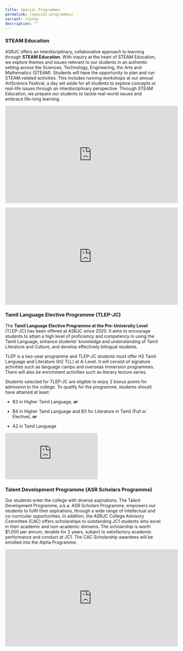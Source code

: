 ```yaml
---
title: Special Programmes
permalink: /special-programmes/
variant: tiptap
description: ""
---
```

<h3></h3>
<h3><strong>STEAM Education</strong></h3>
<p>ASRJC offers an interdisciplinary, collaborative approach to learning
through <strong>STEAM Education</strong>. With inquiry at the heart of STEAM
Education, we explore themes and issues relevant to our students in an
authentic setting across the Sciences, Technology, Engineering, the Arts
and Mathematics (STEAM). Students will have the opportunity to plan and
run STEAM-related activities. This includes running workshops at our annual
ArtScience Festival, a day set aside for all students to explore concepts
or real-life issues through an interdisciplinary perspective. Through STEAM
Education, we prepare our students to tackle real-world issues and embrace
life-long learning.</p>
<div class="iframe-wrapper">
<iframe height="315" width="560" allowfullscreen="true" frameborder="0" src="https://www.youtube.com/embed/zpHwnlKGQTM?si=pbGYO8s7dQROFNbk"></iframe>
</div>
<p></p>
<div class="iframe-wrapper">
<iframe height="315" width="560" allowfullscreen="true" frameborder="0" src="https://www.youtube.com/embed/vAGw81DfVeY?si=gYwI00NNltuTHA4h"></iframe>
</div>
<h3><strong>Tamil Language Elective Programme (TLEP-JC)</strong></h3>
<p>The <strong>Tamil Language Elective Programme at the Pre-University Level</strong> (TLEP-JC)
has been offered at ASRJC since 2020. It aims to encourage students to
attain a high level of proficiency and competency in using the Tamil Language,
enhance students’ knowledge and understanding of Tamil Literature and Culture,
and develop effectively bilingual students.</p>
<p>TLEP is a two-year programme and TLEP-JC students must offer H2 Tamil
Language and Literature (H2 TLL) at A-Level. It will consist of signature
activities such as language camps and overseas immersion programmes. There
will also be enrichment activities such as literary lecture series.</p>
<p>Students selected for TLEP-JC are eligible to enjoy 2 bonus points for
admission to the college. To qualify for the programme, students should
have attained at least:</p>
<ul data-tight="true" class="tight">
<li>
<p>B3 in Higher Tamil Language, <strong>or</strong>
</p>
</li>
<li>
<p>B4 in Higher Tamil Language and B3 for Literature in Tamil (Full or Elective), <strong>or</strong>
</p>
</li>
<li>
<p>A2 in Tamil Language</p>
</li>
</ul>
<div class="iframe-wrapper">
<iframe allowfullscreen="true" frameborder="0" src="https://www.youtube.com/embed/8dzHxBgQ6i8?si=1ftb60KvR1l3EOJw"></iframe>
</div>
<h3><strong>Talent Development Programme (ASR Scholars Programme)</strong></h3>
<p>Our students enter the college with diverse aspirations. The Talent Development
Programme, a.k.a. ASR Scholars Programme, empowers our students to fulfil
their aspirations, through a wide range of intellectual and co-curricular
opportunities. In addition, the ASRJC College Advisory Committee (CAC)
offers scholarships to outstanding JC1 students who excel in their academic
and non-academic domains. The scholarship is worth $1,000 per annum, tenable
for 2 years, subject to satisfactory academic performance and conduct at
JC1. The CAC Scholarship awardees will be enrolled into the Alpha Programme.</p>
<div class="iframe-wrapper">
<iframe height="315" width="560" allowfullscreen="true" frameborder="0" src="https://www.youtube.com/embed/jmDpAOY7UTg?si=5m7CwcUWz0trjrU2"></iframe>
</div>
<p></p>
